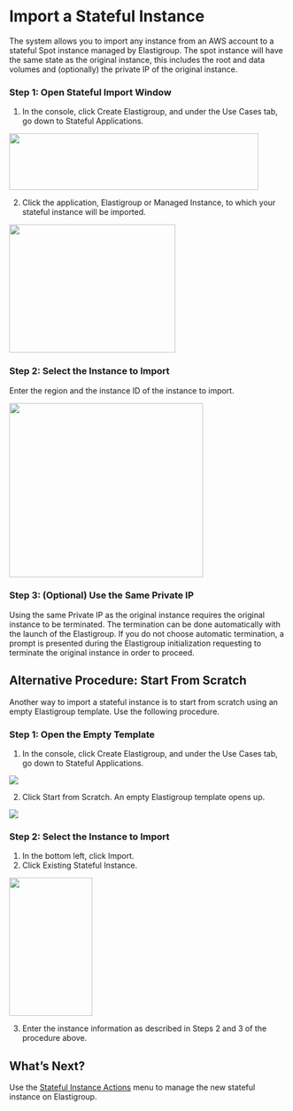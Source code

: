 # Import a Stateful Instance

The system allows you to import any instance from an AWS account to a stateful Spot instance managed by Elastigroup. The spot instance will have the same state as the original instance, this includes the root and data volumes and (optionally) the private IP of the original instance.

### Step 1: Open Stateful Import Window

1. In the console, click Create Elastigroup, and under the Use Cases tab, go down to Stateful Applications.

<img src="/elastigroup/_media/stateful-import-01.png" width="450" height="102" />

2. Click the application, Elastigroup or Managed Instance, to which your stateful instance will be imported.

<img src="/elastigroup/_media/stateful-import-02.png" width="300" height="231" />

### Step 2: Select the Instance to Import

Enter the region and the instance ID of the instance to import.

<img src="/elastigroup/_media/stateful-import-03.png" width="350" height="314" />

### Step 3: (Optional) Use the Same Private IP

Using the same Private IP as the original instance requires the original instance to be terminated. The termination can be done automatically with the launch of the Elastigroup. If you do not choose automatic termination, a prompt is presented during the Elastigroup initialization requesting to terminate the original instance in order to proceed.

## Alternative Procedure: Start From Scratch

Another way to import a stateful instance is to start from scratch using an empty Elastigroup template. Use the following procedure.

### Step 1: Open the Empty Template

1. In the console, click Create Elastigroup, and under the Use Cases tab, go down to Stateful Applications.

<img src="/elastigroup/_media/stateful-import-04.png" />

2. Click Start from Scratch. An empty Elastigroup template opens up.

<img src="/elastigroup/_media/stateful-import-05.png" />

### Step 2: Select the Instance to Import
1. In the bottom left, click Import.
2. Click Existing Stateful Instance.

<img src="/elastigroup/_media/stateful-import-06.png" width="150" height="249" />

3. Enter the instance information as described in Steps 2 and 3 of the procedure above.

## What’s Next?

Use the [Stateful Instance Actions](elastigroup/features/stateful-instance/stateful-instance-actions.md) menu to manage the new stateful instance on Elastigroup.
